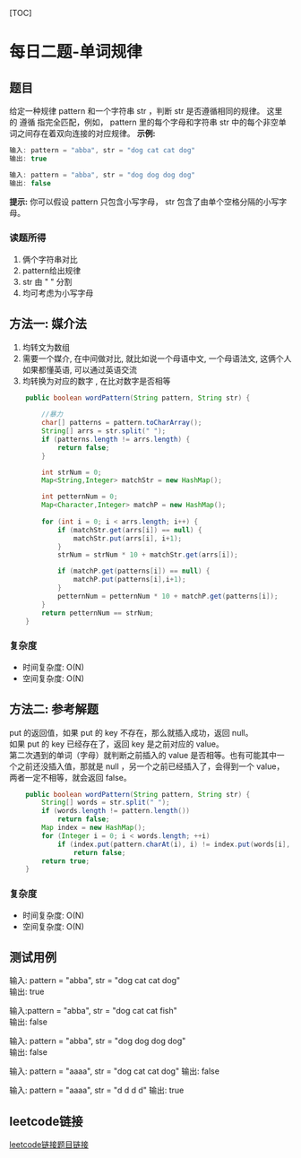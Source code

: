 [TOC]

# 每日二题-单词规律

## 题目
给定一种规律 pattern 和一个字符串 str ，判断 str 是否遵循相同的规律。
这里的 遵循 指完全匹配，例如， pattern 里的每个字母和字符串 str 中的每个非空单词之间存在着双向连接的对应规律。
**示例:**  
```java
输入: pattern = "abba", str = "dog cat cat dog"
输出: true

输入: pattern = "abba", str = "dog dog dog dog"
输出: false
```

**提示:**
你可以假设 pattern 只包含小写字母， str 包含了由单个空格分隔的小写字母。  

### 读题所得
1. 俩个字符串对比
2. pattern给出规律
3. str 由 " " 分割 
4. 均可考虑为小写字母

## 方法一: 媒介法
1. 均转文为数组
2. 需要一个媒介, 在中间做对比, 就比如说一个母语中文, 一个母语法文, 这俩个人如果都懂英语,  可以通过英语交流
3. 均转换为对应的数字 , 在比对数字是否相等
```java
    public boolean wordPattern(String pattern, String str) {
        
        //暴力
        char[] patterns = pattern.toCharArray();
        String[] arrs = str.split(" ");
        if (patterns.length != arrs.length) {
            return false;
        }

        int strNum = 0;
        Map<String,Integer> matchStr = new HashMap();

        int petternNum = 0;
        Map<Character,Integer> matchP = new HashMap();
        
        for (int i = 0; i < arrs.length; i++) {
            if (matchStr.get(arrs[i]) == null) {
                matchStr.put(arrs[i], i+1);
            }
            strNum = strNum * 10 + matchStr.get(arrs[i]);

            if (matchP.get(patterns[i]) == null) {
                matchP.put(patterns[i],i+1);
            }
            petternNum = petternNum * 10 + matchP.get(patterns[i]);
        }
        return petternNum == strNum;
    }
```
### 复杂度
* 时间复杂度: O(N)
* 空间复杂度: O(N)

## 方法二: 参考解题
put 的返回值，如果 put 的 key 不存在，那么就插入成功，返回 null。  
如果 put 的 key 已经存在了，返回 key 是之前对应的 value。  
第二次遇到的单词（字母）就判断之前插入的 value 是否相等。也有可能其中一个之前还没插入值，那就是 null ，另一个之前已经插入了，会得到一个 value，两者一定不相等，就会返回 false。
```java
    public boolean wordPattern(String pattern, String str) {
        String[] words = str.split(" ");
        if (words.length != pattern.length())
            return false;
        Map index = new HashMap();
        for (Integer i = 0; i < words.length; ++i)
            if (index.put(pattern.charAt(i), i) != index.put(words[i], i))
                return false;
        return true;
    }
```
### 复杂度
* 时间复杂度: O(N)
* 空间复杂度: O(N)

## 测试用例
输入: pattern = "abba", str = "dog cat cat dog"  
输出: true   

输入:pattern = "abba", str = "dog cat cat fish"  
输出: false  

输入: pattern = "abba", str = "dog dog dog dog"  
输出: false  

输入: pattern = "aaaa", str = "dog cat cat dog"
输出: false

输入: pattern = "aaaa", str = "d d d d"
输出: true

## leetcode链接
[leetcode链接题目链接](https://leetcode-cn.com/problems//)  